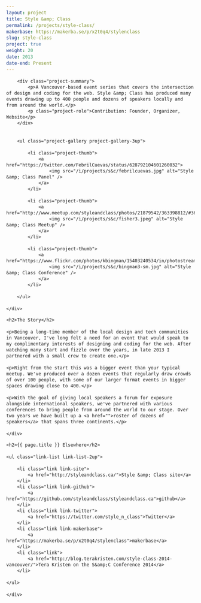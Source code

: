 ```yaml
---
layout: project
title: Style &amp; Class
permalink: /projects/style-class/
makerbase: https://makerba.se/p/x2t0q4/stylenclass
slug: style-class
project: true
weight: 20
date: 2013
date-end: Present
---
```


<section id="summary" class="project-section">
	<div class="wrap">

		<div class="project-summary">
			<p>A Vancouver-based event series that covers the intersection of design and coding for the web. Style &amp; Class has produced many events drawing up to 400 people and dozens of speakers locally and from around the world.</p>
			<p class="project-role">Contribution: Founder, Organizer, Website</p>
		</div>


		<ul class="project-gallery project-gallery-3up">

			<li class="project-thumb">
				<a href="https://twitter.com/FebrilCuevas/status/628792104601260032">
					<img src="/i/projects/s&c/febrilcuevas.jpg" alt="Style &amp; Class Panel" />
				</a>
			</li>

			<li class="project-thumb">
				<a href="http://www.meetup.com/styleandclass/photos/21879542/363398812/#363398412">
					<img src="/i/projects/s&c/fisher3.jpeg" alt="Style &amp; Class Meetup" />
				</a>
			</li>

			<li class="project-thumb">
				<a href="https://www.flickr.com/photos/kbingman/15403240534/in/photostream/">
					<img src="/i/projects/s&c/bingman3-sm.jpg" alt="Style &amp; Class Conference" />
				</a>
			</li>

		</ul>

	</div>
</section>


<section id="story" class="project-section project-story">
	<div class="wrap">

	<h2>The Story</h2>

	<p>Being a long-time member of the local design and tech communities in Vancouver, I've long felt a need for an event that would speak to my complimentary interests of designing and coding for the web. After watching many start and fizzle over the years, in late 2013 I partnered with a small crew to create one.</p>

	<p>Right from the start this was a bigger event than your typical meetup. We've produced over a dozen events that regularly draw crowds of over 100 people, with some of our larger format events in bigger spaces drawing close to 400.</p>

	<p>With the goal of giving local speakers a forum for exposure alongside international speakers, we've partnered with various conferences to bring people from around the world to our stage. Over two years we have built up a <a href="">roster of dozens of speakers</a> that spans three continents.</p>

	</div>
</section>


<section id="elsewhere" class="project-section project-elsewhere">
	<div class="wrap">

	<h2>{{ page.title }} Elsewhere</h2>

	<ul class="link-list link-list-2up">

		<li class="link link-site">
			<a href="http://styleandclass.ca/">Style &amp; Class site</a>
		</li>
		<li class="link link-github">
			<a href="https://github.com/styleandclass/styleandclass.ca">github</a>
		</li>
		<li class="link link-twitter">
			<a href="https://twitter.com/style_n_class">Twitter</a>
		</li>
		<li class="link link-makerbase">
			<a href="https://makerba.se/p/x2t0q4/stylenclass">makerbase</a>
		</li>
		<li class="link">
			<a href="http://blog.terakristen.com/style-class-2014-vancouver/">Tera Kristen on the S&amp;C Conference 2014</a>
		</li>

	</ul>

	</div>
</section>